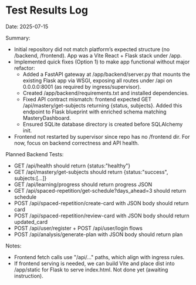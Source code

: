 # Test Results Log

Date: 2025-07-15

Summary:
- Initial repository did not match platform’s expected structure (no /backend, /frontend). App was a Vite React + Flask stack under /app.
- Implemented quick fixes (Option 1) to make app functional without major refactor:
  - Added a FastAPI gateway at /app/backend/server.py that mounts the existing Flask app via WSGI, exposing all routes under /api on 0.0.0.0:8001 (as required by ingress/supervisor).
  - Created /app/backend/requirements.txt and installed dependencies.
  - Fixed API contract mismatch: frontend expected GET /api/mastery/get-subjects returning {status, subjects}. Added this endpoint to Flask blueprint with enriched schema matching MasteryDashboard.
  - Ensured SQLite database directory is created before SQLAlchemy init.
- Frontend not restarted by supervisor since repo has no /frontend dir. For now, focus on backend correctness and API health.

Planned Backend Tests:
- GET /api/health should return {status:"healthy"}
- GET /api/mastery/get-subjects should return {status:"success", subjects:[...]}
- GET /api/learning/progress should return progress JSON
- GET /api/spaced-repetition/get-schedule?days_ahead=3 should return schedule
- POST /api/spaced-repetition/create-card with JSON body should return card
- POST /api/spaced-repetition/review-card with JSON body should return updated_card
- POST /api/user/register + POST /api/user/login flows
- POST /api/analysis/generate-plan with JSON body should return plan

Notes:
- Frontend fetch calls use "/api/..." paths, which align with ingress rules.
- If frontend serving is needed, we can build Vite and place dist into /app/static for Flask to serve index.html. Not done yet (awaiting instruction).